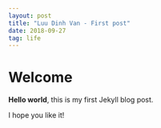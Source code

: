 ```yaml
---
layout: post
title: "Luu Dinh Van - First post"
date: 2018-09-27
tag: life
---
```


# Welcome

**Hello world**, this is my first Jekyll blog post.

I hope you like it!
